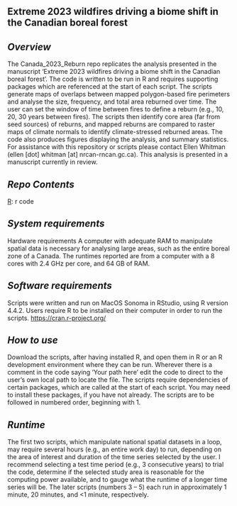 ## **Extreme 2023 wildfires driving a biome shift in the Canadian boreal forest**


## *Overview*
The Canada_2023_Reburn repo replicates the analysis presented in the manuscript ‘Extreme 2023 wildfires driving a biome shift in the Canadian boreal forest’. The code is written to be run in R and requires supporting packages which are referenced at the start of each script.
The scripts generate maps of overlaps between mapped polygon-based fire perimeters and analyse the size, frequency, and total area reburned over time. The user can set the window of time between fires to define a reburn (e.g., 10, 20, 30 years between fires). The scripts then identify core area (far from seed sources) of reburns, and mapped reburns are compared to raster maps of climate normals to identify climate-stressed reburned areas. The code also produces figures displaying the analysis, and summary statistics. For assistance with this repository or scripts please contact Ellen Whitman (ellen [dot] whitman [at] nrcan-rncan.gc.ca).
This analysis is presented in a manuscript currently in review.

## *Repo Contents*
[R](https://github.com/EllWhitman/Canada_2023_Reburn/tree/main/R): r code

## *System requirements*
Hardware requirements
A computer with adequate RAM to manipulate spatial data is necessary for analysing large areas, such as the entire boreal zone of a Canada. The runtimes reported are from a computer with a 8 cores with 2.4 GHz per core, and 64 GB of RAM. 

## *Software requirements*
Scripts were written and run on MacOS Sonoma in RStudio, using R version 4.4.2. Users require R to be installed on their computer in order to run the scripts. https://cran.r-project.org/  

## *How to use*
Download the scripts, after having installed R, and open them in R or an R development environment where they can be run. Wherever there is a comment in the code saying ‘Your path here’ edit the code to direct to the user’s own local path to locate the file. The scripts require dependencies of certain packages, which are called at the start of each script. You may need to install these packages, if you have not already. The scripts are to be followed in numbered order, beginning with 1.

## *Runtime*
The first two scripts, which manipulate national spatial datasets in a loop, may require several hours (e.g., an entire work day) to run, depending on the area of interest and duration of the time series selected by the user. I recommend selecting a test time period (e.g., 3 consecutive years) to trial the code, determine if the selected study area is reasonable for the computing power available, and to gauge what the runtime of a longer time series will be. The later scripts (numbers 3 – 5) each run in approximately 1 minute, 20 minutes, and <1 minute, respectively.
